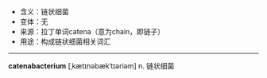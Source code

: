 - <span class="definition">含义：链状细菌</span>
- <span class="definition">变体：无</span>
- <span class="definition">来源：拉丁单词catena（意为chain，即链子）</span>
- <span class="definition">用途：构成链状细菌相关词汇</span>

---

<span class="vocabulary">**catenabacterium**</span> [ˌkætɪnəbækˈtɪəriəm] n. 链状细菌
